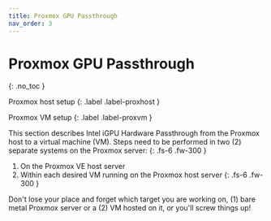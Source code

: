 ```yaml
---
title: Proxmox GPU Passthrough
nav_order: 3
---
```


# <i class="fas fa-microchip" style="color: #2B66AF"></i> Proxmox GPU Passthrough
{: .no_toc }

<i class="fab fa-mixer" style="color: black"></i> Proxmox host setup
{: .label .label-proxhost }

<i class="fab fa-mixer" style="color: #D6762C"></i> Proxmox VM setup
{: .label .label-proxvm }

This section describes Intel iGPU Hardware Passthrough from the Proxmox host to a virtual machine (VM). Steps need to be performed in two (2) separate systems on the Proxmox server:
{: .fs-6 .fw-300 }

1. On the Proxmox VE host server
2. Within each desired VM running on the Proxmox host server
{: .fs-6 .fw-300 }

Don't lose your place and forget which target you are working on, (1) bare metal Proxmox server or a (2) VM hosted on it, or you'll screw things up!